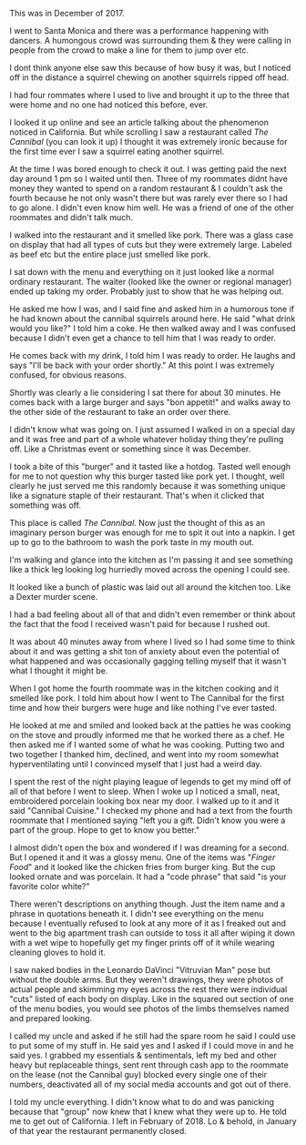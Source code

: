 This was in December of 2017.

I went to Santa Monica and there was a performance happening with dancers. A humongous crowd was surrounding them & they were calling in people from the crowd to make a line for them to jump over etc.

I dont think anyone else saw this because of how busy it was, but I noticed off in the distance a squirrel chewing on another squirrels ripped off head. 

I had four rommates where I used to live and brought it up to the three that were home and no one had noticed this before, ever. 

I looked it up online and see an article talking about the phenomenon noticed in California. But while scrolling I saw a restaurant called *The Cannibal* (you can look it up) I thought it was extremely ironic because for the first time ever I saw a squirrel eating another squirrel. 

At the time I was bored enough to check it out. I was getting paid the next day around 1 pm so I waited until then. Three of my roommates didnt have money they wanted to spend on a random restaurant & I couldn't ask the fourth because he not only wasn't there but was rarely ever there so I had to go alone. I didn't even know him well. He was a friend of one of the other roommates and didn't talk much.

I walked into the restaurant and it smelled like pork. There was a glass case on display that had all types of cuts but they were extremely large. Labeled as beef etc but the entire place just smelled like pork.

I sat down with the menu and everything on it just looked like a normal ordinary restaurant. The waiter (looked like the owner or regional manager) ended up taking my order. Probably just to show that he was helping out. 

He asked me how I was, and I said fine and asked him in a humorous tone if he had known about the cannibal squirrels around here. He said "what drink would you like?" I told him a coke. He then walked away and I was confused because I didn't even get a chance to tell him that I was ready to order.

He comes back with my drink, I told him I was ready to order. He laughs and says "I'll be back with your order shortly." At this point I was extremely confused, for obvious reasons.

Shortly was clearly a lie considering I sat there for about 30 minutes. He comes back with a large burger and says "bon appetit!" and walks away to the other side of the restaurant to take an order over there.

I didn't know what was going on. I just assumed I walked in on a special day and it was free and part of a whole whatever holiday thing they're pulling off. Like a Christmas event or something since it was December.

I took a bite of this "burger" and it tasted like a hotdog. Tasted well enough for me to not question why this burger tasted like pork yet. I thought, well clearly he just served me this randomly because it was something unique like a signature staple of their restaurant. That's when it clicked that something was off. 

This place is called *The Cannibal.* Now just the thought of this as an imaginary person burger was enough for me to spit it out into a napkin. I get up to go to the bathroom to wash the pork taste in my mouth out.

I'm walking and glance into the kitchen as I'm passing it and see something like a thick leg looking log hurriedly moved across the opening I could see. 

It looked like a bunch of plastic was laid out all around the kitchen too. Like a Dexter murder scene. 

I had a bad feeling about all of that and didn't even remember or think about the fact that the food I received wasn't paid for because I rushed out.

It was about 40 minutes away from where I lived so I had some time to think about it and was getting a shit ton of anxiety about even the potential of what happened and was occasionally gagging telling myself that it wasn't what I thought it might be.

When I got home the fourth roommate was in the kitchen cooking and it smelled like pork. I told him about how I went to The Cannibal for the first time and how their burgers were huge and like nothing I've ever tasted. 

He looked at me and smiled and looked back at the patties he was cooking on the stove and proudly informed me that he worked there as a chef. He then asked me if I wanted some of what he was cooking. Putting two and two together I thanked him, declined, and went into my room somewhat hyperventilating until I convinced myself that I just had a weird day.

I spent the rest of the night playing league of legends to get my mind off of all of that before I went to sleep. When I woke up I noticed a small, neat, embroidered porcelain looking box near my door. I walked up to it and it said "Cannibal Cuisine." I checked my phone and had a text from the fourth roommate that I mentioned saying "left you a gift. Didn't know you were a part of the group. Hope to get to know you better."

I almost didn't open the box and wondered if I was dreaming for a second. But I opened it and it was a glossy menu. One of the items was "*Finger Food*" and it looked like the chicken fries from burger king. But the cup looked ornate and was porcelain. It had a "code phrase" that said "is your favorite color white?"

There weren't descriptions on anything though. Just the item name and a phrase in quotations beneath it. I didn't see everything on the menu because I eventually refused to look at any more of it as I freaked out and went to the big apartment trash can outside to toss it all after wiping it down with a wet wipe to hopefully get my finger prints off of it while wearing cleaning gloves to hold it. 

I saw naked bodies in the Leonardo DaVinci "Vitruvian Man" pose but without the double arms. But they weren't drawings, they were photos of actual people and skimming my eyes across the rest there were individual "cuts" listed of each body on display. Like in the squared out section of one of the menu bodies, you would see photos of the limbs themselves named and prepared looking.

I called my uncle and asked if he still had the spare room he said I could use to put some of my stuff in. He said yes and I asked if I could move in and he said yes. I grabbed my essentials & sentimentals, left my bed and other heavy but replaceable things, sent rent through cash app to the roommate on the lease (not the Cannibal guy) blocked every single one of their numbers, deactivated all of my social media accounts and got out of there. 

I told my uncle everything. I didn't know what to do and was panicking because that "group" now knew that I knew what they were up to. He told me to get out of California. I left in February of 2018. Lo & behold, in January of that year the restaurant permanently closed. 